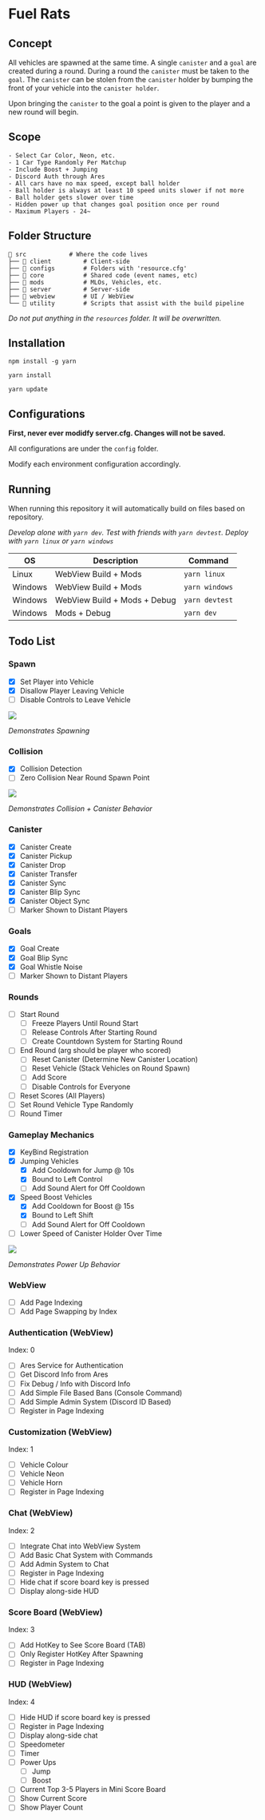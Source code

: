 # Fuel Rats

## Concept

All vehicles are spawned at the same time. A single `canister` and a `goal` are created during a round. During a round the `canister` must be taken to the `goal`. The `canister` can be stolen from the `canister` holder by bumping the front of your vehicle into the `canister holder`.

Upon bringing the `canister` to the goal a point is given to the player and a new round will begin.

## Scope

```
- Select Car Color, Neon, etc.
- 1 Car Type Randomly Per Matchup
- Include Boost + Jumping
- Discord Auth through Ares
- All cars have no max speed, except ball holder
- Ball holder is always at least 10 speed units slower if not more
- Ball holder gets slower over time
- Hidden power up that changes goal position once per round
- Maximum Players - 24~
```

## Folder Structure
```text
📂 src            # Where the code lives
├── 📂 client         # Client-side
├── 📂 configs        # Folders with 'resource.cfg'
├── 📂 core           # Shared code (event names, etc)
├── 📂 mods           # MLOs, Vehicles, etc.
├── 📂 server         # Server-side
├── 📂 webview        # UI / WebView
└── 📂 utility        # Scripts that assist with the build pipeline
```

_Do not put anything in the `resources` folder. It will be overwritten._

## Installation

```
npm install -g yarn
```

```
yarn install
```

```
yarn update
```

## Configurations

**First, never ever modidfy server.cfg. Changes will not be saved.**

All configurations are under the `config` folder.

Modify each environment configuration accordingly.

## Running

When running this repository it will automatically build on files based on repository.

_Develop alone with `yarn dev`. Test with friends with `yarn devtest`. Deploy with `yarn linux` or `yarn windows`_

| OS      | Description                  | Command        |
| ------- | ---------------------------- | -------------- |
| Linux   | WebView Build + Mods         | `yarn linux`   |
| Windows | WebView Build + Mods         | `yarn windows` |
| Windows | WebView Build + Mods + Debug | `yarn devtest` |
| Windows | Mods + Debug                 | `yarn dev`     |

## Todo List

### Spawn

- [x] Set Player into Vehicle
- [x] Disallow Player Leaving Vehicle
- [ ] Disable Controls to Leave Vehicle 

![](https://thumbs.gfycat.com/GrotesqueGrayGuineafowl-size_restricted.gif)

_Demonstrates Spawning_

### Collision

- [x] Collision Detection
- [ ] Zero Collision Near Round Spawn Point

![](https://thumbs.gfycat.com/HeavyIdealCrocodileskink-size_restricted.gif)

_Demonstrates Collision + Canister Behavior_

### Canister

- [x] Canister Create
- [x] Canister Pickup
- [x] Canister Drop
- [x] Canister Transfer
- [x] Canister Sync
- [x] Canister Blip Sync
- [x] Canister Object Sync
- [ ] Marker Shown to Distant Players

### Goals

- [x] Goal Create
- [x] Goal Blip Sync 
- [x] Goal Whistle Noise
- [ ] Marker Shown to Distant Players

### Rounds

- [ ] Start Round
  - [ ] Freeze Players Until Round Start
  - [ ] Release Controls After Starting Round
  - [ ] Create Countdown System for Starting Round
- [ ] End Round (arg should be player who scored)
  - [ ] Reset Canister (Determine New Canister Location)
  - [ ] Reset Vehicle (Stack Vehicles on Round Spawn)
  - [ ] Add Score
  - [ ] Disable Controls for Everyone
- [ ] Reset Scores (All Players)
- [ ] Set Round Vehicle Type Randomly
- [ ] Round Timer

### Gameplay Mechanics

- [x] KeyBind Registration
- [x] Jumping Vehicles
  - [x] Add Cooldown for Jump @ 10s
  - [x] Bound to Left Control
  - [ ] Add Sound Alert for Off Cooldown
- [x] Speed Boost Vehicles
  - [x] Add Cooldown for Boost @ 15s
  - [x] Bound to Left Shift 
  - [ ] Add Sound Alert for Off Cooldown
- [ ] Lower Speed of Canister Holder Over Time

![](https://thumbs.gfycat.com/MadeupNiftyFlatfish-size_restricted.gif)

_Demonstrates Power Up Behavior_

### WebView

- [ ] Add Page Indexing
- [ ] Add Page Swapping by Index

### Authentication (WebView)

Index: 0

- [ ] Ares Service for Authentication
- [ ] Get Discord Info from Ares
- [ ] Fix Debug / Info with Discord Info
- [ ] Add Simple File Based Bans (Console Command)
- [ ] Add Simple Admin System (Discord ID Based)
- [ ] Register in Page Indexing

### Customization (WebView)

Index: 1

- [ ] Vehicle Colour
- [ ] Vehicle Neon
- [ ] Vehicle Horn
- [ ] Register in Page Indexing

### Chat (WebView)

Index: 2

- [ ] Integrate Chat into WebView System
- [ ] Add Basic Chat System with Commands
- [ ] Add Admin System to Chat
- [ ] Register in Page Indexing
- [ ] Hide chat if score board key is pressed
- [ ] Display along-side HUD

### Score Board (WebView)

Index: 3

- [ ] Add HotKey to See Score Board (TAB)
- [ ] Only Register HotKey After Spawning
- [ ] Register in Page Indexing

### HUD (WebView)

Index: 4

- [ ] Hide HUD if score board key is pressed
- [ ] Register in Page Indexing
- [ ] Display along-side chat
- [ ] Speedometer
- [ ] Timer
- [ ] Power Ups
  - [ ] Jump
  - [ ] Boost
- [ ] Current Top 3-5 Players in Mini Score Board
- [ ] Show Current Score
- [ ] Show Player Count